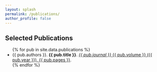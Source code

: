 ```yaml
---
layout: splash
permalink: /publications/
author_profile: false
---
```


## Selected Publications

<ul class="pub-list">
{% for pub in site.data.publications %}
  <li>
    {{ pub.authors }}. <strong>{{ pub.title }}</strong>.
    <a href="{{ pub.doi }}" target="_blank"><em>{{ pub.journal }}</em> {{ pub.volume }} ({{ pub.year }}), {{ pub.pages }}</a>.
  </li>
{% endfor %}
</ul>







